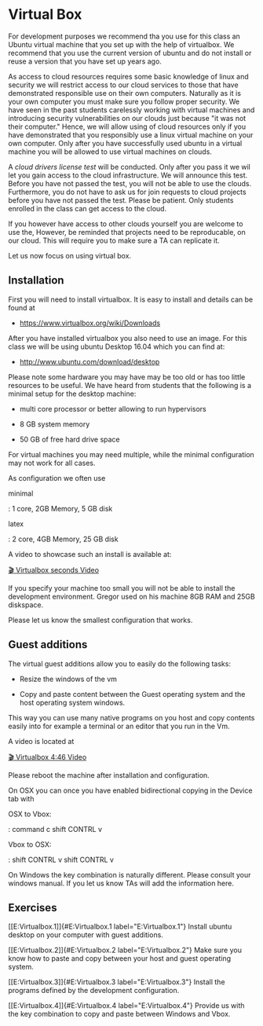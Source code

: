 Virtual Box
===========

For development purposes we recommend tha you use for this class an
Ubuntu virtual machine that you set up with the help of virtualbox. We
recommend that you use the current version of ubuntu and do not install
or reuse a version that you have set up years ago.

As access to cloud resources requires some basic knowledge of linux and
security we will restrict access to our cloud services to those that
have demonstrated responsible use on their own computers. Naturally as
it is your own computer you must make sure you follow proper security.
We have seen in the past students carelessly working with virtual
machines and introducing security vulnerabilities on our clouds just
because "it was not their computer." Hence, we will allow using of cloud
resources only if you have demonstrated that you responsibly use a linux
virtual machine on your own computer. Only after you have successfully
used ubuntu in a virtual machine you will be allowed to use virtual
machines on clouds.

A *cloud drivers license test* will be conducted. Only after you pass it
we wil let you gain access to the cloud infrastructure. We will announce
this test. Before you have not passed the test, you will not be able to
use the clouds. Furthermore, you do not have to ask us for join requests
to cloud projects before you have not passed the test. Please be
patient. Only students enrolled in the class can get access to the
cloud.

If you however have access to other clouds yourself you are welcome to
use the, However, be reminded that projects need to be reproducable, on
our cloud. This will require you to make sure a TA can replicate it.

Let us now focus on using virtual box.

Installation
-----------

First you will need to install virtualbox. It is easy to install and
details can be found at

* <https://www.virtualbox.org/wiki/Downloads>

After you have installed virtualbox you also need to use an image. For
this class we will be using ubuntu Desktop 16.04 which you can find at:

* <http://www.ubuntu.com/download/desktop>

Please note some hardware you may have may be too old or has too little
resources to be useful. We have heard from students that the following
is a minimal setup for the desktop machine:

-   multi core processor or better allowing to run hypervisors

-   8 GB system memory

-   50 GB of free hard drive space

For virtual machines you may need multiple, while the minimal
configuration may not work for all cases.

As configuration we often use

minimal

:   1 core, 2GB Memory, 5 GB disk

latex

:   2 core, 4GB Memory, 25 GB disk

A video to showcase such an install is available at:

[:clapper: Virtualbox seconds Video](https://youtu.be/NWibDntN2M4)

If you specify your machine too small you will not be able to install
the development environment. Gregor used on his machine 8GB RAM and 25GB
diskspace.

Please let us know the smallest configuration that works.

Guest additions
---------------

The virtual guest additions allow you to easily do the following tasks:

-   Resize the windows of the vm

-   Copy and paste content between the Guest operating system and the
    host operating system windows.

This way you can use many native programs on you host and copy contents
easily into for example a terminal or an editor that you run in the Vm.

A video is located at

[:clapper: Virtualbox 4:46 Video](https://youtu.be/wdCoiNdn2jA)

Please reboot the machine after installation and configuration.

On OSX you can once you have enabled bidirectional copying in the Device
tab with

OSX to Vbox:

:   command c shift CONTRL v

Vbox to OSX:

:   shift CONTRL v shift CONTRL v

On Windows the key combination is naturally different. Please consult
your windows manual. If you let us know TAs will add the information
here.

Exercises
---------

[\[E:Virtualbox.1\]]{#E:Virtualbox.1 label="E:Virtualbox.1"} Install
ubuntu desktop on your computer with guest additions.

[\[E:Virtualbox.2\]]{#E:Virtualbox.2 label="E:Virtualbox.2"} Make sure
you know how to paste and copy between your host and guest operating
system.

[\[E:Virtualbox.3\]]{#E:Virtualbox.3 label="E:Virtualbox.3"} Install the
programs defined by the development configuration.

[\[E:Virtualbox.4\]]{#E:Virtualbox.4 label="E:Virtualbox.4"} Provide us
with the key combination to copy and paste between Windows and Vbox.
